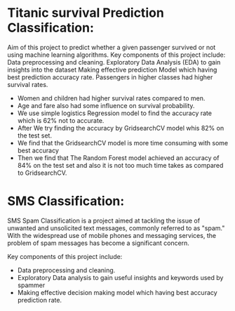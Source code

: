 # Titanic survival Prediction Classification:
Aim of this project to predict whether a given passenger survived or not using machine learning algorithms.
Key components of this project include:
Data preprocessing and cleaning. 
Exploratory Data Analysis (EDA) to gain insights into the dataset
Making effective prediction Model which having best prediction accuracy rate.
Passengers in higher classes had higher survival rates.
- Women and children had higher survival rates compared to men.
- Age and fare also had some influence on survival probability.
- We use simple logistics Regression model to find the accuracy rate which is 62% not to accurate.
- After We try finding the accuracy by GridsearchCV model whis 82% on the test set.
- We find that the GridsearchCV model is more time consuming with some best accuracy
- Then we find that The Random Forest model achieved an accuracy of 84% on the test set and also it is not too much time takes as compared to GridsearchCV.

# SMS Classification:
SMS Spam Classification is a project aimed at tackling the issue of unwanted and unsolicited text messages, commonly referred to as "spam." With the widespread use of mobile phones and messaging services, the problem of spam messages has become a significant concern.

 Key components of this project include:
 - Data preprocessing and cleaning.
 - Exploratory Data analysis to gain useful insights and keywords used by spammer
 - Making effective decision making model which having best accuracy prediction rate.
 
